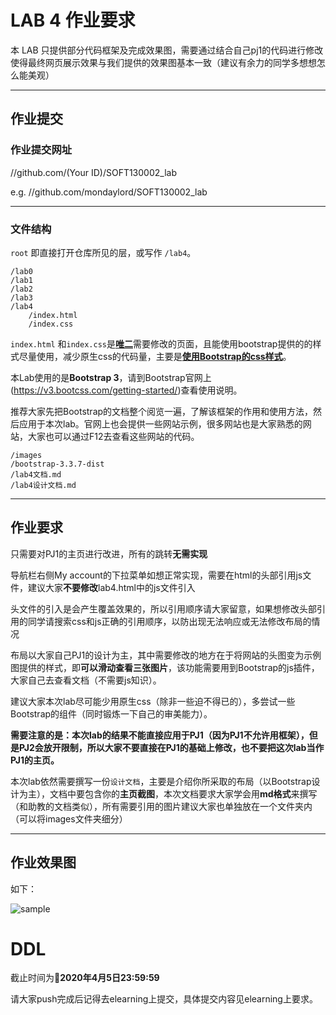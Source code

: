 LAB 4 作业要求
==========
本 LAB 只提供部分代码框架及完成效果图，需要通过结合自己pj1的代码进行修改使得最终网页展示效果与我们提供的效果图基本一致（建议有余力的同学多想想怎么能美观）

-------------------

## 作业提交
### 作业提交网址
//github.com/(Your ID)/SOFT130002_lab

e.g. //github.com/mondaylord/SOFT130002_lab


-------------------

### 文件结构
`root` 即直接打开仓库所见的层，或写作 `/lab4`。

```
/lab0
/lab1
/lab2
/lab3
/lab4
	/index.html
	/index.css
```

`index.html` 和`index.css`是<u>**唯二**</u>需要修改的页面，且能使用bootstrap提供的的样式尽量使用，减少原生css的代码量，主要是<u>**使用Bootstrap的css样式**</u>。

本Lab使用的是**Bootstrap 3**，请到Bootstrap官网上(https://v3.bootcss.com/getting-started/)查看使用说明。

推荐大家先把Bootstrap的文档整个阅览一遍，了解该框架的作用和使用方法，然后应用于本次lab。官网上也会提供一些网站示例，很多网站也是大家熟悉的网站，大家也可以通过F12去查看这些网站的代码。

	/images
	/bootstrap-3.3.7-dist
	/lab4文档.md
	/lab4设计文档.md
-------------------

## 作业要求
只需要对PJ1的主页进行改进，所有的跳转**无需实现**

导航栏右侧My account的下拉菜单如想正常实现，需要在html的头部引用js文件，建议大家**不要修改**lab4.html中的js文件引入

头文件的引入是会产生覆盖效果的，所以引用顺序请大家留意，如果想修改头部引用的同学请搜索css和js正确的引用顺序，以防出现无法响应或无法修改布局的情况

布局以大家自己PJ1的设计为主，其中需要修改的地方在于将网站的头图变为示例图提供的样式，即**可以滑动查看三张图片**，该功能需要用到Bootstrap的js插件，大家自己去查看文档（不需要js知识）。

建议大家本次lab尽可能少用原生css（除非一些迫不得已的），多尝试一些Bootstrap的组件（同时锻炼一下自己的审美能力）。

**需要注意的是：本次lab的结果不能直接应用于PJ1（因为PJ1不允许用框架），但是PJ2会放开限制，所以大家不要直接在PJ1的基础上修改，也不要把这次lab当作PJ1的主页。**

本次lab依然需要撰写一份`设计文档`，主要是介绍你所采取的布局（以Bootstrap设计为主），文档中要包含你的**主页截图**，本次文档要求大家学会用**md格式**来撰写（和助教的文档类似），所有需要引用的图片建议大家也单独放在一个文件夹内（可以将images文件夹细分）

-----------------

## 作业效果图

如下：

![sample](sample.png)

# DDL
截止时间为**2020年4月5日23:59:59**

请大家push完成后记得去elearning上提交，具体提交内容见elearning上要求。
